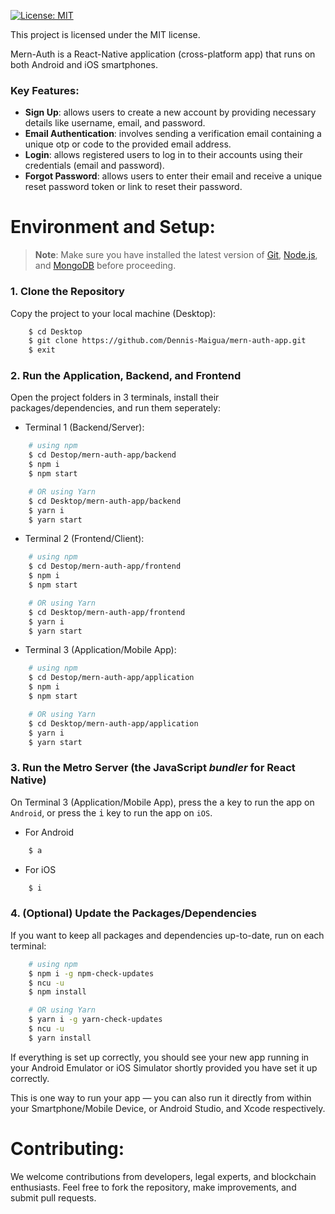 [![License: MIT](https://img.shields.io/badge/License-MIT-yellow.svg)](https://opensource.org/licenses/MIT)

This project is licensed under the MIT license.

Mern-Auth is a React-Native application (cross-platform app) that runs on both Android and iOS smartphones.

### Key Features:

- **Sign Up**: allows users to create a new account by providing necessary details like username, email, and password.
- **Email Authentication**: involves sending a verification email containing a unique otp or code to the provided email address.
- **Login**: allows registered users to log in to their accounts using their credentials (email and password).
- **Forgot Password**: allows users to enter their email and receive a unique reset password token or link to reset their password.

# Environment and Setup:

>**Note**: Make sure you have installed the latest version of [Git](https://git-scm.com/downloads), [Node.js](https://nodejs.org/en/download/package-manager), and [MongoDB](https://www.mongodb.com/try/download/community) before proceeding.

### 1. Clone the Repository

Copy the project to your local machine (Desktop):

```bash
    $ cd Desktop
    $ git clone https://github.com/Dennis-Maigua/mern-auth-app.git
    $ exit
```

### 2. Run the Application, Backend, and Frontend

Open the project folders in 3 terminals, install their packages/dependencies, and run them seperately:

- Terminal 1 (Backend/Server):

```bash
    # using npm
    $ cd Destop/mern-auth-app/backend
    $ npm i
    $ npm start

    # OR using Yarn
    $ cd Desktop/mern-auth-app/backend
    $ yarn i
    $ yarn start
```

- Terminal 2 (Frontend/Client):

```bash
    # using npm
    $ cd Destop/mern-auth-app/frontend
    $ npm i
    $ npm start

    # OR using Yarn
    $ cd Desktop/mern-auth-app/frontend
    $ yarn i
    $ yarn start
```

- Terminal 3 (Application/Mobile App):

```bash
    # using npm
    $ cd Destop/mern-auth-app/application
    $ npm i
    $ npm start

    # OR using Yarn
    $ cd Desktop/mern-auth-app/application
    $ yarn i
    $ yarn start
```

### 3. Run the Metro Server (the JavaScript _bundler_ for React Native)

On Terminal 3 (Application/Mobile App), press the <kbd>a</kbd> key to run the app on `Android`, or press the <kbd>i</kbd> key to run the app on `iOS`.

- For Android

```bash
    $ a
```

- For iOS

```bash
    $ i
```

### 4. (Optional) Update the Packages/Dependencies

If you want to keep all packages and dependencies up-to-date, run on each terminal:

```bash
    # using npm
    $ npm i -g npm-check-updates
    $ ncu -u
    $ npm install

    # OR using Yarn
    $ yarn i -g yarn-check-updates
    $ ncu -u
    $ yarn install
```

If everything is set up correctly, you should see your new app running in your Android Emulator or iOS Simulator shortly provided you have set it up correctly.

This is one way to run your app — you can also run it directly from within your Smartphone/Mobile Device, or Android Studio, and Xcode respectively.
   
# Contributing:

We welcome contributions from developers, legal experts, and blockchain enthusiasts. Feel free to fork the repository, make improvements, and submit pull requests.
